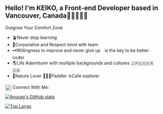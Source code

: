 
<h2>Hello! I'm KEIKO, a Front-end Developer based in Vancouver, Canada👩🏼‍💻🇨🇦</h2>

<p> Outgrow Your Comfort Zone </p>
<ul>
    <li>🪴Never stop learning</li>
    <li>🦋Corporative and Respect mind with team</li>
    <li>🗝️Willingness to improve and never give up　is the key to be better coder</li>
    <li>🌎Life Adevnturer with multiple backgrounds and cultures 🇯🇵🇺🇸🇰🇷🇨🇦</li>
    <li>🌿Nature Lover 🏄🏻‍♀️Paddler ☕️Cafe explorer</li>
</ul>

Connect With Me:
<a href="https://www.linkedin.com/in/keikoshimizu/">
    <img align="left" src="https://raw.githubusercontent.com/keikoshimizu/keikoshimizu/main/images/linkedin.svg" alt="Keiko | LinkedIn" width="21px"/>
</a>

[![Anurag's GitHub stats](https://github-readme-stats.vercel.app/api?username=KeikoShimizu&count_private=true&show_icons=true&theme=radical)](https://github.com/KeikoShimizu/github-readme-stats)

[![Top Langs](https://github-readme-stats.vercel.app/api/top-langs/?username=KeikoShimizu&layout=compact&theme=radical)](https://github.com/KeikoShimizu/github-readme-stats)
<!--
**KeikoShimizu/KeikoShimizu** is a ✨ _special_ ✨ repository because its `README.md` (this file) appears on your GitHub profile.

Here are some ideas to get you started:

- 🔭 I’m currently working on ...
- 🌱 I’m currently learning ...
- 👯 I’m looking to collaborate on ...
- 🤔 I’m looking for help with ...
- 💬 Ask me about ...
- 📫 How to reach me: ...
- 😄 Pronouns: ...
- ⚡ Fun fact: ...
-->
